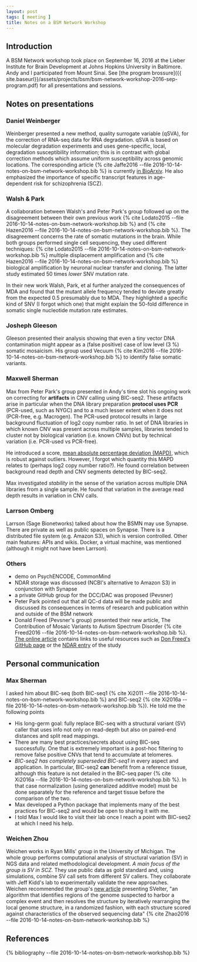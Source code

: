 ```yaml
---
layout: post
tags: [ meeting ]
title: Notes on a BSM Network Workshop
---
```


## Introduction

A BSM Network workshop took place on September 16, 2016 at the Lieber Institute for Brain Development at Johns Hopkins University in Baltimore.  Andy and I participated from Mount Sinai.  See [the program brossure]({{ site.baseurl}}/assets/projects/bsm/bsm-network-workshop-2016-sep-program.pdf) for all presentations and sessions.

## Notes on presentations

### Daniel Weinberger

Weinberger presented a new method, quality surrogate variable (qSVA), for the correction of RNA-seq data for RNA degradation.  qSVA is based on molecular degradation experiments and uses gene-specific, local, degradation susceptibility information; this is in contrast with global correction methods which assume uniform susceptibility across genomic locations.  The corresponding article {% cite Jaffe2016 --file 2016-10-14-notes-on-bsm-network-workshop.bib %} is currently [in BioArxiv](http://biorxiv.org/content/early/2016/09/09/074245).  He also emphasized the importance of specific transcript features in age-dependent risk for schizophrenia (SCZ).

### Walsh & Park

A collaboration between Walsh's and Peter Park's group followed up on the disagreement between their own previous work {% cite Lodato2015 --file 2016-10-14-notes-on-bsm-network-workshop.bib %} and {% cite Hazen2016 --file 2016-10-14-notes-on-bsm-network-workshop.bib %}.  The disagreement concerns the rate of somatic mutations in the brain.  While both groups performed single cell sequencing, they used different techniques: {% cite Lodato2015 --file 2016-10-14-notes-on-bsm-network-workshop.bib %} multiple displacement amplification and {% cite Hazen2016 --file 2016-10-14-notes-on-bsm-network-workshop.bib %} biological amplification by neuronal nuclear transfer and cloning.  The latter study estimated 50 times *lower* SNV mutation rate.

In their new work Walsh, Park, et al further analyzed the consequences of MDA and found that the mutant allele frequency tended to deviate greatly from the expected 0.5 presumably due to MDA.  They highlighted a specific kind of SNV (I forgot which one) that might explain the 50-fold difference in somatic single nucleotide mutation rate estimates.

### Josheph Gleeson

Gleeson presented their analysis showing that even a tiny vector DNA contamination might appear as a (false positive) case of low level (3 %) somatic mosaicism.  His group used Vecuum {% cite Kim2016 --file 2016-10-14-notes-on-bsm-network-workshop.bib %} to identify false somatic variants.

### Maxwell Sherman

Max from Peter Park's group presented in Andy's time slot his ongoing work on correcting for **artifacts** in CNV calling using BIC-seq2.  These artifacts arise in particular when the DNA library preparation **protocol uses PCR** (PCR-used, such as NYGC) and to a much lesser extent when it does not (PCR-free, e.g. Macrogen).  The PCR-used protocol results in large background fluctuation of log2 copy number ratio.  In set of DNA libraries in which known CNV was present across multiple samples, libraries tended to cluster not by biological variation (i.e. known CNVs) but by technical variation (i.e. PCR-used vs PCR-free).

He introduced a score, [mean absolute percentage deviation (MAPD)](https://en.wikipedia.org/wiki/Mean_absolute_percentage_error), which is robust against outliers.  However, I forgot which quantity this MAPD relates to (perhaps log2 copy number ratio?).  He found correlation between background read depth and CNV segments detected by BIC-seq2.

Max investigated *stability* in the sense of the variation across multiple DNA libraries from a single sample.  He found that variation in the average read depth results in variation in CNV calls.

### Larrson Omberg

Larrson (Sage Bionetworks) talked about how the BSMN may use Synapse.  There are private as well as public spaces on Synapse.  There is a distributed file system (e.g. Amazon S3), which is version controlled.  Other main features: APIs and wikis.  Docker, a virtual machine, was mentioned (although it might not have been Larrson).

### Others

* demo on PsychENCODE, CommonMind
* NDAR storage was discussed (NCBI's alternative to Amazon S3) in conjunction with Synapse
* a private GitHub group for the DCC/DAC was proposed (Pevsner)
* Peter Park pointed out that all QC-d data will be made public and discussed its consequences in terms of research and publication within and outside of the BSM network
* Donald Freed (Pevsner's group) presented their new article, The Contribution of Mosaic Variants to Autism Spectrum Disorder {% cite Freed2016 --file 2016-10-14-notes-on-bsm-network-workshop.bib %}.  [The online article](http://journals.plos.org/plosgenetics/article?id=10.1371/journal.pgen.1006245) contains links to useful resources such as [Don Freed's GitHub page](https://github.com/DonFreed) or the [NDAR entry](https://ndar.nih.gov/study.html?id=334) of the study

## Personal communication

### Max Sherman

I asked him about BIC-seq (both BIC-seq1 {% cite Xi2011 --file 2016-10-14-notes-on-bsm-network-workshop.bib %} and BIC-seq2 {% cite Xi2016a --file 2016-10-14-notes-on-bsm-network-workshop.bib %}).  He told me the following points

* His long-germ goal: fully replace BIC-seq with a structural variant (SV) caller that uses info not only on read-depth but also on paired-end distances and split read mappings.
* There are many best practices/secrets about using BIC-seq successfully.  One that is extremely important is a post-hoc filtering to remove false positive CNVs that tend to accumulate at telomeres.
* *BIC-seq2 has completely superseded BIC-seq1* in every aspect and application.  In particular, BIC-seq2 **can** benefit from a reference tissue, although this feature is not detailed in the BIC-seq paper {% cite Xi2016a --file 2016-10-14-notes-on-bsm-network-workshop.bib %}.  In that case normalization (using generalized additive model) must be done separately for the reference and target tissue before the comparison of the two.
* Max developed a Python package that implements many of the best practices for BIC-seq2 and would be open to sharing it with me.
* I told Max I would like to visit their lab once I reach a point with BIC-seq2 at which I need his help.

### Weichen Zhou

Weichen works in Ryan Mills' group in the University of Michigan.  The whole group performs computational analysis of structural variation (SV) in NGS data and related methodological development.  *A main focus of the group is SV in SCZ.*  They use public data as gold standard and, using simulations, combine SV call sets from different SV callers.  They collaborate with Jeff Kidd's lab to experimentally validate the new approaches.  Weichen recommended the group's [new article](https://genomebiology.biomedcentral.com/articles/10.1186/s13059-016-0993-1) presenting SVelter, "an algorithm that identifies regions of the genome suspected to harbor a complex event and then resolves the structure by iteratively rearranging the local genome structure, in a randomized fashion, with each structure scored against characteristics of the observed sequencing data" {% cite Zhao2016 --file 2016-10-14-notes-on-bsm-network-workshop.bib %}

## References

{% bibliography --file 2016-10-14-notes-on-bsm-network-workshop.bib %}
